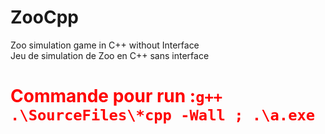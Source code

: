 # ZooCpp
Zoo simulation game in C++ without Interface  
Jeu de simulation de Zoo en C++ sans interface

<h1 style="color:red">Commande pour run :<code>g++ .\SourceFiles\*cpp -Wall ; .\a.exe</code></h1>



